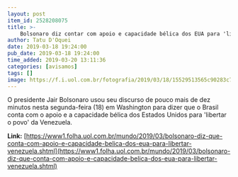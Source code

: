 ```yaml
---
layout: post
item_id: 2528208075
title: >-
    Bolsonaro diz contar com apoio e capacidade bélica dos EUA para 'libertar Venezuela'
author: Tatu D'Oquei
date: 2019-03-18 19:24:00
pub_date: 2019-03-18 19:24:00
time_added: 2019-03-20 13:11:36
categories: [avisamos]
tags: []
image: https://f.i.uol.com.br/fotografia/2019/03/18/15529513565c90283c7ce33_1552951356_3x2_rt.jpg
---
```


O presidente Jair Bolsonaro usou seu discurso de pouco mais de dez minutos nesta segunda-feira (18) em Washington para dizer que o Brasil conta com o apoio e a capacidade bélica dos Estados Unidos para 'libertar o povo' da Venezuela.

**Link:** [https://www1.folha.uol.com.br/mundo/2019/03/bolsonaro-diz-que-conta-com-apoio-e-capacidade-belica-dos-eua-para-libertar-venezuela.shtml](https://www1.folha.uol.com.br/mundo/2019/03/bolsonaro-diz-que-conta-com-apoio-e-capacidade-belica-dos-eua-para-libertar-venezuela.shtml)

